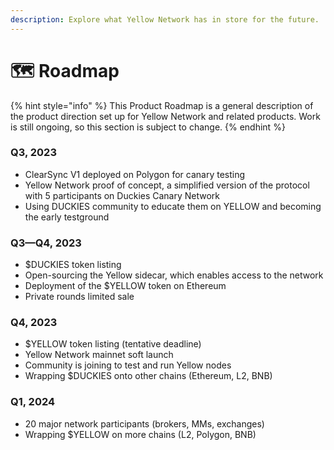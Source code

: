```yaml
---
description: Explore what Yellow Network has in store for the future.
---
```


# 🗺 Roadmap

{% hint style="info" %}
This Product Roadmap is a general description of the product direction set up for Yellow Network and related products. Work is still ongoing, so this section is subject to change.
{% endhint %}

### **Q3, 2023**

* ClearSync V1 deployed on Polygon for canary testing
* Yellow Network proof of concept, a simplified version of the protocol with 5 participants on Duckies Canary Network
* Using DUCKIES community to educate them on YELLOW and becoming the early testground

### Q3—Q4, 2023

* $DUCKIES token listing
* Open-sourcing the Yellow sidecar, which enables access to the network
* Deployment of the $YELLOW token on Ethereum
* Private rounds limited sale

### **Q4, 2023**

* $YELLOW token listing (tentative deadline)
* Yellow Network mainnet soft launch
* Community is joining to test and run Yellow nodes
* Wrapping $DUCKIES onto other chains (Ethereum, L2, BNB)

### Q1, 2024

* 20 major network participants (brokers, MMs, exchanges)
* Wrapping $YELLOW on more chains (L2, Polygon, BNB)

